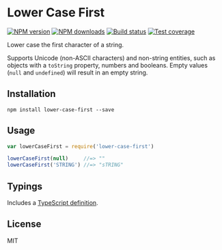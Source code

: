 # Lower Case First

[![NPM version][npm-image]][npm-url]
[![NPM downloads][downloads-image]][downloads-url]
[![Build status][travis-image]][travis-url]
[![Test coverage][coveralls-image]][coveralls-url]

Lower case the first character of a string.

Supports Unicode (non-ASCII characters) and non-string entities, such as objects with a `toString` property, numbers and booleans. Empty values (`null` and `undefined`) will result in an empty string.

## Installation

```
npm install lower-case-first --save
```

## Usage

```js
var lowerCaseFirst = require('lower-case-first')

lowerCaseFirst(null)     //=> ""
lowerCaseFirst('STRING') //=> "sTRING"
```

## Typings

Includes a [TypeScript definition](lower-case-first.d.ts).

## License

MIT

[npm-image]: https://img.shields.io/npm/v/lower-case-first.svg?style=flat
[npm-url]: https://npmjs.org/package/lower-case-first
[downloads-image]: https://img.shields.io/npm/dm/lower-case-first.svg?style=flat
[downloads-url]: https://npmjs.org/package/lower-case-first
[travis-image]: https://img.shields.io/travis/blakeembrey/lower-case-first.svg?style=flat
[travis-url]: https://travis-ci.org/blakeembrey/lower-case-first
[coveralls-image]: https://img.shields.io/coveralls/blakeembrey/lower-case-first.svg?style=flat
[coveralls-url]: https://coveralls.io/r/blakeembrey/lower-case-first?branch=master
